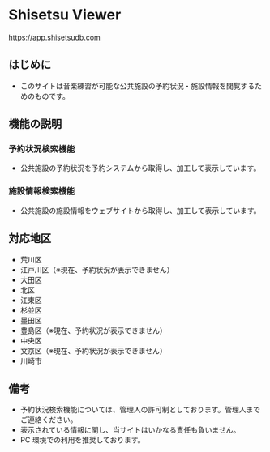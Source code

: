 # Shisetsu Viewer

https://app.shisetsudb.com

## はじめに

- このサイトは音楽練習が可能な公共施設の予約状況・施設情報を閲覧するためのものです。

## 機能の説明

### 予約状況検索機能

- 公共施設の予約状況を予約システムから取得し、加工して表示しています。

### 施設情報検索機能

- 公共施設の施設情報をウェブサイトから取得し、加工して表示しています。

## 対応地区

- 荒川区
- 江戸川区（※現在、予約状況が表示できません）
- 大田区
- 北区
- 江東区
- 杉並区
- 墨田区
- 豊島区（※現在、予約状況が表示できません）
- 中央区
- 文京区（※現在、予約状況が表示できません）
- 川崎市

## 備考

- 予約状況検索機能については、管理人の許可制としております。管理人までご連絡ください。
- 表示されている情報に関し、当サイトはいかなる責任も負いません。
- PC 環境での利用を推奨しております。
